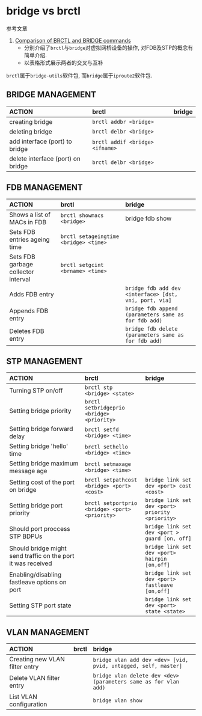 # bridge vs brctl

参考文章

1. [Comparison of BRCTL and BRIDGE commands](https://sgros-students.blogspot.com/2013/11/comparison-of-brctl-and-bridge-commands.html)
    - 分别介绍了`brctl`与`bridge`对虚拟网桥设备的操作, 对FDB及STP的概念有简单介绍.
    - 以表格形式展示两者的交叉与互补

`brctl`属于`bridge-utils`软件包, 而`bridge`属于`iproute2`软件包.

## BRIDGE MANAGEMENT

| ACTION                            | brctl                           | bridge |
| :-------------------------------- | :------------------------------ | :----- |
| creating bridge                   | `brctl addbr <bridge>`          |        |
| deleting bridge                   | `brctl delbr <bridge>`          |        |
| add interface (port) to bridge    | `brctl addif <bridge> <ifname>` |        |
| delete interface (port) on bridge | `brctl delbr <bridge>`          |        |

## FDB MANAGEMENT

| ACTION                              | brctl                                  | bridge                                                 |
| :---------------------------------- | :------------------------------------- | :----------------------------------------------------- |
| Shows a list of MACs in FDB         | `brctl showmacs <bridge>`              | bridge fdb show                                        |
| Sets FDB entries ageing time        | `brctl setageingtime  <bridge> <time>` |                                                        |
| Sets FDB garbage collector interval | `brctl setgcint <brname> <time>`       |                                                        |
| Adds FDB entry                      |                                        | `bridge fdb add dev <interface> [dst, vni, port, via]` |
| Appends FDB entry                   |                                        | `bridge fdb append (parameters same as for fdb add)`   |
| Deletes FDB entry                   |                                        | `bridge fdb delete (parameters same as for fdb add)`   |

## STP MANAGEMENT

| ACTION                                                       | brctl                                          | bridge                                           |
| :----------------------------------------------------------- | :--------------------------------------------- | :----------------------------------------------- |
| Turning STP on/off                                           | `brctl stp <bridge> <state>`                   |                                                  |
| Setting bridge priority                                      | `brctl setbridgeprio <bridge> <priority>`      |                                                  |
| Setting bridge forward delay                                 | `brctl setfd <bridge> <time>`                  |                                                  |
| Setting bridge 'hello' time                                  | `brctl sethello <bridge> <time>`               |                                                  |
| Setting bridge maximum message age                           | `brctl setmaxage <bridge> <time>`              |                                                  |
| Setting cost of the port on bridge                           | `brctl setpathcost <bridge> <port> <cost>`     | `bridge link set dev <port> cost <cost>`         |
| Setting bridge port priority                                 | `brctl setportprio <bridge> <port> <priority>` | `bridge link set dev <port> priority <priority>` |
| Should port proccess STP BDPUs                               |                                                | `bridge link set dev <port > guard [on, off]`    |
| Should bridge might send traffic on the port it was received |                                                | `bridge link set dev <port> hairpin [on,off]`    |
| Enabling/disabling fastleave options on port                 |                                                | `bridge link set dev <port> fastleave [on,off]`  |
| Setting STP port state                                       |                                                | `bridge link set dev <port> state <state>`       |

## VLAN MANAGEMENT


| ACTION                         | brctl | bridge                                                           |
| :----------------------------- | :---- | :--------------------------------------------------------------- |
| Creating new VLAN filter entry |       | `bridge vlan add dev <dev> [vid, pvid, untagged, self, master]`  |
| Delete VLAN filter entry       |       | `bridge vlan delete dev <dev> (parameters same as for vlan add)` |
| List VLAN configuration        |       | `bridge vlan show`                                               |
